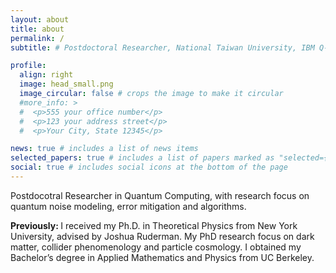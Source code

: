 ```yaml
---
layout: about
title: about
permalink: /
subtitle: # Postdoctoral Researcher, National Taiwan University, IBM Q-hub

profile:
  align: right
  image: head_small.png
  image_circular: false # crops the image to make it circular
  #more_info: >
  #  <p>555 your office number</p>
  #  <p>123 your address street</p>
  #  <p>Your City, State 12345</p>

news: true # includes a list of news items
selected_papers: true # includes a list of papers marked as "selected={true}"
social: true # includes social icons at the bottom of the page
---
```


Postdocotral Researcher in Quantum Computing, with research focus on quantum noise modeling, error mitigation and algorithms.

<b>Previously: </b> I received my Ph.D. in Theoretical Physics from New York University, advised by Joshua Ruderman. My PhD research focus on dark matter, collider phenomenology and particle cosmology. I obtained my Bachelor’s degree in Applied Mathematics and Physics from UC Berkeley. 



